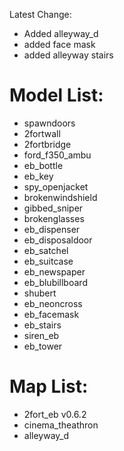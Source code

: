 Latest Change: 
* Added alleyway_d
* added face mask
* added alleyway stairs

# Model List:

* spawndoors
* 2fortwall
* 2fortbridge
* ford_f350_ambu
* eb_bottle
* eb_key
* spy_openjacket
* brokenwindshield
* gibbed_sniper
* brokenglasses
* eb_dispenser
* eb_disposaldoor
* eb_satchel
* eb_suitcase
* eb_newspaper
* eb_blubillboard
* shubert
* eb_neoncross
* eb_facemask
* eb_stairs
* siren_eb
* eb_tower

# Map List:

* 2fort_eb v0.6.2
* cinema_theathron
* alleyway_d

